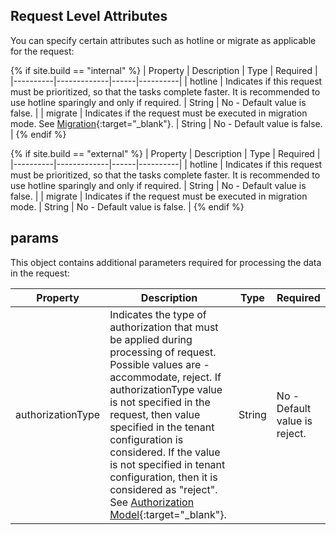 ## Request Level Attributes

You can specify certain attributes such as hotline or migrate as applicable for the request:

{% if site.build == "internal" %}
| Property | Description | Type | Required |
|----------|-------------|------|----------|
| hotline | Indicates if this request must be prioritized, so that the tasks complete faster. It is recommended to use hotline sparingly and only if required. | String | No - Default value is false. |
| migrate | Indicates if the request must be executed in migration mode. See [Migration](/{{site.data.rdp_links_version.APP}}/rdp_feature_migration_data.html){:target="_blank"}. | String | No - Default value is false. |
{% endif %}

{% if site.build == "external" %}
| Property | Description | Type | Required |
|----------|-------------|------|----------|
| hotline | Indicates if this request must be prioritized, so that the tasks complete faster. It is recommended to use hotline sparingly and only if required. | String | No - Default value is false. |
| migrate | Indicates if the request must be executed in migration mode. | String | No - Default value is false. |
{% endif %}

## params 

This object contains additional parameters required for processing the data in the request:

| Property | Description | Type | Required |
|----------|-------------|------|----------|
| authorizationType | Indicates the type of authorization that must be applied during processing of request. Possible values are - accommodate, reject. If authorizationType value is not specified in the request, then value specified in the tenant configuration is considered. If the value is not specified in tenant configuration, then it is considered as "reject". See [Authorization Model](/{{site.data.rdp_links_version.APP}}/dm_prep_auth.html){:target="_blank"}.| String | No - Default value is reject. |